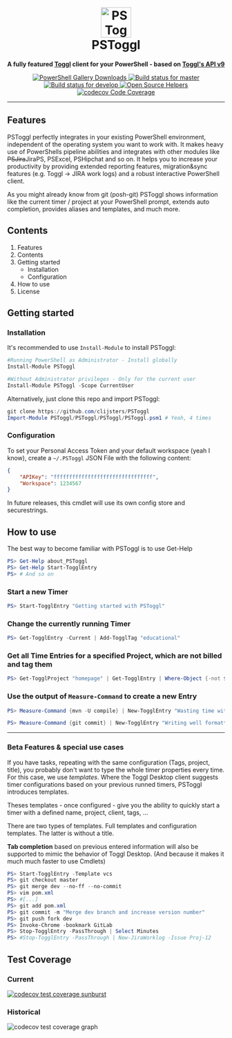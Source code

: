 <h1 align="center">
    <img src="logo.gif" style="height:70px" alt="PSToggl Logo">
    <br>
    PSToggl
    <br>
</h1>

<p align="center">
<b>A fully featured <a href="https://toggl.com/">Toggl</a> client for your PowerShell - based on <a href="https://developers.track.toggl.com/docs/index.html">Toggl's API v9</a></b>
</p>
<p align="center">
    <a href="https://www.powershellgallery.com/packages/PSToggl">
        <img alt="PowerShell Gallery Downloads" src="https://camo.githubusercontent.com/49319315b68cdf4408dc7d1b1a901b6b6b99f6cb/68747470733a2f2f696d672e736869656c64732e696f2f63686f636f6c617465792f64742f706f73686769742e737667">
    </a>
    <a href="https://ci.appveyor.com/project/Clijsters/pstoggl/branch/master">
        <img alt="Build status for master" src="https://ci.appveyor.com/api/projects/status/c6u0f4gk3ibxwa46/branch/master?svg=true&passingText=master%20-%20OK&pendingText=master%20-%20Pending&failingText=master%20-%20Failing">
    </a>
    <a href="https://ci.appveyor.com/project/Clijsters/pstoggl/branch/develop">
        <img alt="Build status for develop" src="https://ci.appveyor.com/api/projects/status/c6u0f4gk3ibxwa46/branch/develop?svg=true&passingText=develop%20-%20OK&pendingText=develop%20-%20Pending&failingText=develop%20-%20Failing">
    </a>
    <a href="https://www.codetriage.com/clijsters/pstoggl">
        <img alt="Open Source Helpers" src="https://www.codetriage.com/clijsters/pstoggl/badges/users.svg">
    </a>
    <a href="https://codecov.io/gh/Clijsters/PSToggl">
        <img alt="codecov Code Coverage" src="https://codecov.io/gh/Clijsters/PSToggl/branch/develop/graph/badge.svg">
    </a>
</p>

____

## Features

PSToggl perfectly integrates in your existing PowerShell environment, independent of the operating system you want to work with. It makes heavy use of PowerShells pipeline abilities and integrates with other modules like ~~PSJira~~JiraPS, PSExcel, PSHipchat and so on. It helps you to increase your productivity by providing extended reporting features, migration&sync features (e.g. Toggl -> JIRA work logs) and a robust interactive PowerShell client.

As you might already know from git (posh-git) PSToggl shows information like the current timer / project at your PowerShell prompt,
extends auto completion, provides aliases and templates, and much more.

## Contents

1. Features
1. Contents
1. Getting started
    - Installation
    - Configuration
1. How to use
1. License

## Getting started

### Installation

It's recommended to use `Install-Module` to install PSToggl:

````PowerShell
#Running PowerShell as Administrator - Install globally
Install-Module PSToggl

#Without Administrator privileges - Only for the current user
Install-Module PSToggl -Scope CurrentUser
````

Alternatively, just clone this repo and import PSToggl:

````PowerShell
git clone https://github.com/clijsters/PSToggl
Import-Module PSToggl/PSToggl/PSToggl/PSToggl.psm1 # Yeah, 4 times
````

### Configuration

To set your Personal Access Token and your default workspace (yeah I know), create a `~/.PSToggl` JSON File with the following content:
````json
{
    "APIKey": "ffffffffffffffffffffffffffffffff",
    "Workspace": 1234567
}
````
In future releases, this cmdlet will use its own config store and securestrings.

## How to use

The best way to become familiar with PSToggl is to use Get-Help

````PowerShell
PS> Get-Help about_PSToggl
PS> Get-Help Start-TogglEntry
PS> # And so on
````

### Start a new Timer

````PowerShell
PS> Start-TogglEntry "Getting started with PSToggl"
````

### Change the currently running Timer

````PowerShell
PS> Get-TogglEntry -Current | Add-TogglTag "educational"
````

### Get all Time Entries for a specified Project, which are not billed and tag them

````PowerShell
PS> Get-TogglProject "homepage" | Get-TogglEntry | Where-Object {-not $_.billed} | Add-TogglTag "overdue"
````

### Use the output of `Measure-Command` to create a new Entry

````PowerShell
PS> Measure-Command {mvn -U compile} | New-TogglEntry "Wasting time with coffee..."

PS> Measure-Command {git commit} | New-TogglEntry "Writing well formatted, meaningful git commit messages" -Tags @("efficiency", "Drumherum")
````

___

### Beta Features & special use cases

If you have tasks, repeating with the same configuration (Tags, project, title), you probably don't want to type the whole timer properties every time.  
For this case, we use _templates_. Where the Toggl Desktop client suggests timer configurations based on your previous runned timers, PSToggl introduces templates.

Theses templates - once configured - give you the ability to quickly start a timer with a defined name, project, client, tags, ...

There are two types of templates. Full templates and configuration templates. The latter is without a title.

**Tab completion** based on previous entered information will also be supported to mimic the behavior of Toggl Desktop. (And because it makes it much much faster to use Cmdlets)

````PowerShell
PS> Start-TogglEntry -Template vcs
PS> git checkout master
PS> git merge dev --no-ff --no-commit
PS> vim pom.xml
PS> #[...]
PS> git add pom.xml
PS> git commit -m "Merge dev branch and increase version number"
PS> git push fork dev
PS> Invoke-Chrome -bookmark GitLab
PS> Stop-TogglEntry -PassThrough | Select Minutes
PS> #Stop-TogglEntry -PassThrough | New-JiraWorklog -Issue Proj-12
````

## Test Coverage

### Current

<a href="https://codecov.io/gh/Clijsters/PSToggl"><img src="https://codecov.io/gh/Clijsters/PSToggl/branch/develop/graphs/sunburst.svg" alt="codecov test coverage sunburst"></a>

### Historical

<img src="https://codecov.io/gh/Clijsters/PSToggl/branch/develop/graphs/commits.svg" alt="codecov test coverage graph">
